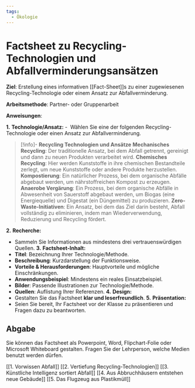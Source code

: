 ```yaml
---
tags:
  - Ökologie
---
```

# Factsheet zu Recycling-Technologien und Abfallverminderungsansätzen

**Ziel**: Erstellung eines informativen [[Fact-Sheet]]s zu einer zugewiesenen Recycling-Technologie oder einem Ansatz zur Abfallverminderung.

**Arbeitsmethode**: Partner- oder Gruppenarbeit

**Anweisungen**:

**1.** **Technologie/Ansatz:**
-  Wählen Sie eine der folgenden Recycling-Technologie oder einen Ansatz zur Abfallverminderung.

>[!info]- **Recycling Technologien und Ansätze**
>**Mechanisches Recycling**: Der traditionelle Ansatz, bei dem Abfall getrennt, gereinigt und dann zu neuen Produkten verarbeitet wird.
>**Chemisches Recycling**: Hier werden Kunststoffe in ihre chemischen Bestandteile zerlegt, um neue Kunststoffe oder andere Produkte herzustellen.
>**Kompostierung**: Ein natürlicher Prozess, bei dem organische Abfälle abgebaut werden, um nährstoffreichen Kompost zu erzeugen.
>**Anaerobe Vergärung**: Ein Prozess, bei dem organische Abfälle in Abwesenheit von Sauerstoff abgebaut werden, um Biogas (eine Energiequelle) und Digestat (ein Düngemittel) zu produzieren.
>**Zero-Waste-Initiativen**: Ein Ansatz, bei dem das Ziel darin besteht, Abfall vollständig zu eliminieren, indem man Wiederverwendung, Reduzierung und Recycling fördert.

**2.** **Recherche:**
- Sammeln Sie Informationen aus mindestens drei vertrauenswürdigen Quellen.
**3.** **Factsheet-Inhalt:**
- **Titel**: Bezeichnung Ihrer Technologie/Methode.
- **Beschreibung**: Kurzdarstellung der Funktionsweise.
- **Vorteile & Herausforderungen**: Hauptvorteile und mögliche Einschränkungen.
- **Anwendungsbeispiel**: Mindestens ein reales Einsatzbeispiel.
- **Bilder**: Passende Illustrationen zur Technologie/Methode.
- **Quellen**: Auflistung Ihrer Referenzen.
**4.** **Design:**
- Gestalten Sie das Factsheet **klar und leserfreundlich**.
**5.** **Präsentation:**
- Seien Sie bereit, Ihr Factsheet vor der Klasse zu präsentieren und Fragen dazu zu beantworten.
## Abgabe
Sie können das Factsheet als Powerpoint, Word, Flipchart-Folie oder Microsoft Whiteboard gestalten. Fragen Sie der Lehrperson, welche Medien benutzt werden dürfen.

[[1. Vorwissen Abfall]]
[[2. Vertiefung Recycling-Technologien]]
[[3. Künstliche Intelligenz sortiert Abfall]]
[[4. Aus Abbruchhäusern entstehen neue Gebäude]]
[[5. Das Flugzeug aus Plastikmüll]]